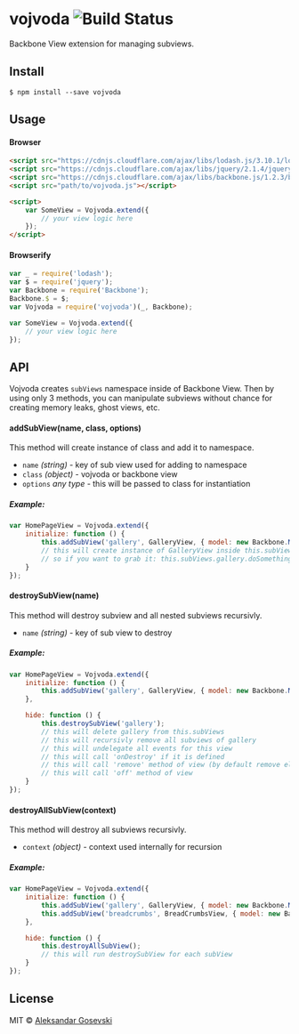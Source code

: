 # vojvoda ![Build Status](https://codeship.com/projects/bf68c980-473b-0133-5250-066ef9c7f962/status?branch=master)

Backbone View extension for managing subviews.

## Install

```
$ npm install --save vojvoda
```


## Usage

#### Browser
```html
<script src="https://cdnjs.cloudflare.com/ajax/libs/lodash.js/3.10.1/lodash.min.js"></script>
<script src="https://cdnjs.cloudflare.com/ajax/libs/jquery/2.1.4/jquery.min.js"></script>
<script src="https://cdnjs.cloudflare.com/ajax/libs/backbone.js/1.2.3/backbone-min.js"></script>
<script src="path/to/vojvoda.js"></script>

<script>
    var SomeView = Vojvoda.extend({
        // your view logic here
    });
</script>
```

#### Browserify
```js
var _ = require('lodash');
var $ = require('jquery');
var Backbone = require('Backbone');
Backbone.$ = $;
var Vojvoda = require('vojvoda')(_, Backbone);

var SomeView = Vojvoda.extend({
    // your view logic here
});
```


## API

Vojvoda creates `subViews` namespace inside of Backbone View.
Then by using only 3 methods, you can manipulate subviews without chance for creating memory leaks, ghost views, etc.

#### addSubView(name, class, options)

This method will create instance of class and add it to namespace.
- `name` *(string)* - key of sub view used for adding to namespace
- `class` *(object)* - vojvoda or backbone view
- `options` *any type* - this will be passed to class for instantiation

##### Example:
```js
var HomePageView = Vojvoda.extend({
    initialize: function () {
        this.addSubView('gallery', GalleryView, { model: new Backbone.Model(images) });
        // this will create instance of GalleryView inside this.subViews
        // so if you want to grab it: this.subViews.gallery.doSomething();
    }
});
```

#### destroySubView(name)

This method will destroy subview and all nested subviews recursivly.
- `name` *(string)* - key of sub view to destroy

##### Example:
```js
var HomePageView = Vojvoda.extend({
    initialize: function () {
        this.addSubView('gallery', GalleryView, { model: new Backbone.Model(images) });
    },

    hide: function () {
        this.destroySubView('gallery');
        // this will delete gallery from this.subViews
        // this will recursivly remove all subviews of gallery
        // this will undelegate all events for this view
        // this will call 'onDestroy' if it is defined
        // this will call 'remove' method of view (by default remove element from DOM)
        // this will call 'off' method of view
    }
});
```

#### destroyAllSubView(context)

This method will destroy all subviews recursivly.
- `context` *(object)* - context used internally for recursion

##### Example:
```js
var HomePageView = Vojvoda.extend({
    initialize: function () {
        this.addSubView('gallery', GalleryView, { model: new Backbone.Model(images) });
        this.addSubView('breadcrumbs', BreadCrumbsView, { model: new Backbone.Model(breadcrumbs) });
    },

    hide: function () {
        this.destroyAllSubView();
        // this will run destroySubView for each subView
    }
});
```


## License

MIT © [Aleksandar Gosevski](http://goschevski.com)
